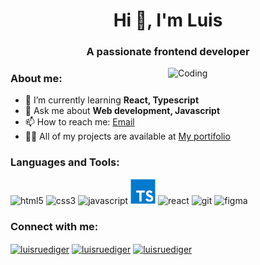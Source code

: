 <h1 align="center">Hi 👋, I'm Luis</h1>
<h3 align="center">A passionate frontend developer </h3>
<img align="right" width="50%" alt="Coding" src="https://i.pinimg.com/originals/e4/26/70/e426702edf874b181aced1e2fa5c6cde.gif">

<h3 align="left">About me: </h3>

- 🌱 I’m currently learning **React, Typescript**
- 💬 Ask me about **Web development, Javascript**
- 📫 How to reach me: [Email](luisruediger27@gmail.com)
- 👨‍💻 All of my projects are available at [My portifolio](https://luisruediger.com.br)


<h3 align="left">Languages and Tools:</h3>
<p align="left">
  <img src="https://cdn.jsdelivr.net/gh/devicons/devicon/icons/html5/html5-original.svg" alt="html5" width="40" height="40"/>
  <img src="https://cdn.jsdelivr.net/gh/devicons/devicon/icons/css3/css3-original.svg" alt="css3" width="40" height="40"/>
  <img src="https://cdn.jsdelivr.net/gh/devicons/devicon/icons/javascript/javascript-original.svg" alt="javascript" width="40" height="40"/>
  <img src="https://raw.githubusercontent.com/devicons/devicon/master/icons/typescript/typescript-original.svg" alt="typescript" width="40" height="40"/>
  <img src="https://cdn.jsdelivr.net/gh/devicons/devicon/icons/react/react-original.svg" alt="react" width="40" height="45"/>
  <img src="https://cdn.jsdelivr.net/gh/devicons/devicon/icons/git/git-original.svg" alt="git" width="40" height="40"/>
  <img src="https://cdn.jsdelivr.net/gh/devicons/devicon/icons/figma/figma-original.svg" alt="figma" width="40" height="40"/>
</p>


<h3 align="left" width="100%">Connect with me:</h3>
<p align="left">
<a href="https://twitter.com/luisruediger" target="blank"><img align="center" src="https://img.shields.io/badge/Twitter-1DA1F2?style=for-the-badge&logo=twitter&logoColor=white" alt="luisruediger" /></a>
<a href="https://linkedin.com/in/luisruediger" target="blank"><img align="center" src="https://img.shields.io/badge/LinkedIn-0077B5?style=for-the-badge&logo=linkedin&logoColor=white" alt="luisruediger" /></a>
<a href="https://www.instagram.com/luis.ruediger/" target="blank"><img align="center" src="https://img.shields.io/badge/Instagram-E4405F?style=for-the-badge&logo=instagram&logoColor=white" alt="luisruediger" /></a>
</p>

